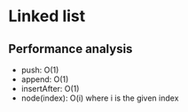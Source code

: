 # Linked list

## Performance analysis
- push: O(1)
- append: O(1)
- insertAfter: O(1)
- node(index): O(i) where i is the given index
